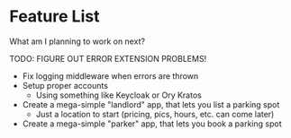 # Feature List

What am I planning to work on next?

TODO: FIGURE OUT ERROR EXTENSION PROBLEMS!

- Fix logging middleware when errors are thrown
- Setup proper accounts
  - Using something like Keycloak or Ory Kratos
- Create a mega-simple "landlord" app, that lets you list a parking spot
  - Just a location to start (pricing, pics, hours, etc. can come later)
- Create a mega-simple "parker" app, that lets you book a parking spot
